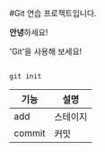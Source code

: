 #Git 연습 프로젝트입니다.

**안녕**하세요!

'Git'을 사용해 보세요!
```

git init
```

|기능|설명|
|---|---|
|add|스테이지|
|commit|커밋|
